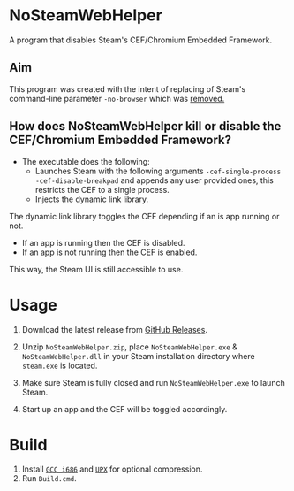 # NoSteamWebHelper
 A program that disables Steam's CEF/Chromium Embedded Framework.

## Aim
This program was created with the intent of replacing of Steam's command-line parameter `-no-browser` which was [removed.](https://steamcommunity.com/groups/SteamClientBeta/discussions/3/3710433479207750727/?ctp=42)


## How does NoSteamWebHelper kill or disable the CEF/Chromium Embedded Framework? 
- The executable does the following:
    - Launches Steam with the following arguments `-cef-single-process -cef-disable-breakpad` and appends any user provided ones, this restricts the CEF to a single process.
    - Injects the dynamic link library.

The dynamic link library toggles the CEF depending if an is app running or not.
- If an app is running then the CEF is disabled.
- If an app is not running then the CEF is enabled.

This way, the Steam UI is still accessible to use.
    

# Usage
1. Download the latest release from [GitHub Releases](https://github.com/Aetopia/NoSteamWebHelper/releases).

2. Unzip `NoSteamWebHelper.zip`, place `NoSteamWebHelper.exe` & `NoSteamWebHelper.dll` in your Steam installation directory where `steam.exe` is located.

3. Make sure Steam is fully closed and run `NoSteamWebHelper.exe` to launch Steam.

4. Start up an app and the CEF will be toggled accordingly.

# Build
1. Install [`GCC i686`](https://winlibs.com/) and [`UPX`](https://upx.github.io/) for optional compression.
2. Run `Build.cmd`.

